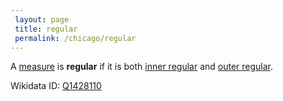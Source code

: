 ```yaml
---
 layout: page
 title: regular
 permalink: /chicago/regular
---
```

A [measure](https://mathgloss.github.io/MathGloss/chicago/measure_space) is **regular** if it is both [inner regular](https://mathgloss.github.io/MathGloss/chicago/inner_regular) and [outer regular](https://mathgloss.github.io/MathGloss/chicago/outer_regular).

Wikidata ID: [Q1428110](https://www.wikidata.org/wiki/Q1428110)